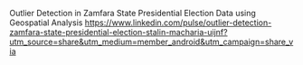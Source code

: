 Outlier Detection in Zamfara State Presidential Election Data using Geospatial Analysis 
https://www.linkedin.com/pulse/outlier-detection-zamfara-state-presidential-election-stalin-macharia-uijnf?utm_source=share&utm_medium=member_android&utm_campaign=share_via
